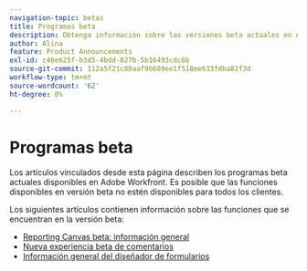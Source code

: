 ```yaml
---
navigation-topic: betas
title: Programas beta
description: Obtenga información sobre las versiones beta actuales en Adobe Workfront.
author: Alina
feature: Product Announcements
exl-id: c46e625f-b3d5-4bdd-827b-5b16493cdc6b
source-git-commit: 112a5f21c80aaf9b689ee1f518ee633fdba82f3d
workflow-type: tm+mt
source-wordcount: '62'
ht-degree: 0%

---
```


# Programas beta

Los artículos vinculados desde esta página describen los programas beta actuales disponibles en Adobe Workfront. Es posible que las funciones disponibles en versión beta no estén disponibles para todos los clientes.

Los siguientes artículos contienen información sobre las funciones que se encuentran en la versión beta:

* [Reporting Canvas beta: información general](/help/quicksilver/product-announcements/betas/reporting-canvas-beta/reporting-canvas-beta-overview.md)
* [Nueva experiencia beta de comentarios](../betas/new-commenting-experience-beta/new-commenting-beta-experience-information.md)
* [Información general del diseñador de formularios](../../administration-and-setup/customize-workfront/create-manage-custom-forms/form-designer/form-designer-overview.md)


<!--

drafted for later when we start releasing features for the commenting experience. When we can launch the beta article for new commenting experience, replace what you have here with this: 
 
The features described in this page are currently available as part of beta programs. Features that are available in beta might not be available to all customers. 


## Reporting Canvas beta

* [Reporting Canvas beta: overview](/help/quicksilver/product-announcements/betas/reporting-canvas-beta/reporting-canvas-beta-overview.md)

## New commenting exprience Beta

* [New commenting experience](../betas/new-commenting-experience-beta/unified-commenting-experience.md)
* [New commenting experience beta release activity](../betas/new-commenting-experience-beta/new-commenting-beta-experience-information.md)

## New form designer Beta

* [Form designer overview](../../administration-and-setup/customize-workfront/create-manage-custom-forms/form-designer/form-designer-overview.md)

-->